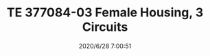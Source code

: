 ﻿---
layout: post 
title: TE 377084-03 Female Housing, 3 Circuits
tags: TE
categories: wire-cable
overview: TE 1-9887001-1 Female Housing, 3 Circuits
part_number: 377084-03
thumb_img: static/202006/364-thumb-20200628150124.jpg
small_img: static/202006/364-20200628150124.jpg
date: 2020/6/28 7:00:51
---




